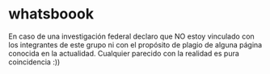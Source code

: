 # whatsboook
En caso de una investigación federal declaro que NO estoy vinculado con los integrantes de este grupo ni con el propósito de plagio de alguna página conocida en la actualidad. Cualquier parecido con la realidad es pura coincidencia :))
